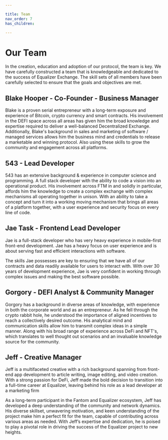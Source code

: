 ```yaml
---

title: Team
nav_order: 7
has_children:

---
```


# Our Team

In the creation, education and adoption of our protocol, the team is key. We have carefully constructed a team that is knowledgeable and dedicated to the success of Equalizer Exchange. The skill sets of all members have been carefully selected to ensure that the goals and objectives are met.

## Blake Hooper - Co-Founder - Business Manager

Blake is a proven serial entrepreneur with a long-term exposure and experience of Bitcoin, crypto currency and smart contracts. His involvement in the DEFI space across all areas has given him the broad knowledge and expertise required to deliver a well-balanced Decentralized Exchange.
Additionally, Blake's background in sales and marketing of software / managed services allows him the business mind and credentials to release a marketable and winning protocol. Also using these skills to grow the community and engagement across all platforms.

## 543 - Lead Developer

543 has an extensive background & experience in computer science and programming. A full stack developer with the ability to code a vision into an operational product. His involvement across FTM in and solidly in particular, affords him the knowledge to create a complex exchange with complex mechanisms all operating together in unison.
With an ability to take a concept and turn it into a working moving mechanism that brings all areas of a platform together, with a user experience and security focus on every line of code.

## Jae Task - Frontend Lead Developer

Jae is a full-stack developer who has very heavy experience in mobile-first front-end development. Jae has a heavy focus on user experience and is about serving fast and efficient interactions with software.

The skills Jae possesses are key to ensuring that we have all of our contracts and data readily available for users to interact with. With over 30 years of development experience, Jae is very confident in working through complex issues and making the best software possible.

## Gorgory - DEFI Analyst & Community Manager

Gorgory has a background in diverse areas of knowledge, with experience in both the corporate world and as an entrepreneur. As he fell through the crypto rabbit hole, he understood the importance of aligned incentives to reach a collectively desired outcome. His analytical mind and communication skills allow him to transmit complex ideas in a simple manner.
Along with his broad range of experience across DeFi and NFT's, which translates to well thought out scenarios and an invaluable knowledge source for the community.

## Jeff - Creative Manager

Jeff is a multifaceted creative with a rich background spanning from front-end app development to article writing, image editing, and video creation. With a strong passion for DeFi, Jeff made the bold decision to transition into a full-time career at Equalizer, leaving behind his role as a lead developer at a marketing firm

As a long-term participant in the Fantom and Equalizer ecosystem, Jeff has developed a deep understanding of the community and network dynamics. His diverse skillset, unwavering motivation, and keen understanding of the project make him a perfect fit for the team, capable of contributing across various areas as needed. With Jeff’s expertise and dedication, he is poised to play a pivotal role in driving the success of the Equalizer project to new heights.
